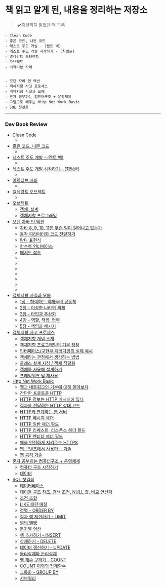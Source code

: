 # 책 읽고 알게 된, 내용을 정리하는 저장소

>✔️지금까지 읽었던 책 목록 <br/>

```
- Clean Code
- 좋은 코드, 나쁜 코드
- 테스트 주도 개발 - (켄트 벡)
- 테스트 주도 개발 시작하기 - (최범균)
- 엘레강트 오브젝트
- 오브젝트
- 이펙티브 자바


- 모던 자바 인 액션
- 객체지향 사고 프로세스
- 객체지향 사실과 오해
- 혼자 공부하는 컴퓨터구조 + 운영체제
- 그림으로 배우는 Http Net Work Basic
- SQL 첫걸음
```

---


### Dev Book Review
- [Clean Code]()<br/>
    - []()<br/>
- [좋은 코드, 나쁜 코드]()<br/>
    - []()<br/>
- [테스트 주도 개발 - (켄트 벡)]()<br/>
    - []()<br/>
- [테스트 주도 개발 시작하기 - (최범균)]()<br/>
    - []()<br/>  
- [이펙티브 자바]()<br/>
    - []()<br/>    
- [엘레강트 오브젝트]()<br/>
    - []()<br/>      
- [오브젝트]()<br/>
    - [객체, 설계](https://github.com/mingseok/ReadingRecord/blob/main/%EC%98%A4%EB%B8%8C%EC%A0%9D%ED%8A%B8/1%EC%9E%A5%20-%20%EA%B0%9D%EC%B2%B4%2C%20%EC%84%A4%EA%B3%84.md)<br/>      
    - [객체지향 프로그래밍](https://github.com/mingseok/ReadingRecord/blob/main/%EC%98%A4%EB%B8%8C%EC%A0%9D%ED%8A%B8/2%EC%9E%A5%20-%20%EA%B0%9D%EC%B2%B4%EC%A7%80%ED%96%A5%20%ED%94%84%EB%A1%9C%EA%B7%B8%EB%9E%98%EB%B0%8D.md)<br/>       
- [모던 자바 인 액션](https://github.com/mingseok/ReadingRecord/tree/main/%EB%AA%A8%EB%8D%98%20%EC%9E%90%EB%B0%94%20%EC%9D%B8%20%EC%95%A1%EC%85%98)<br/>
    - [자바 8, 9, 10, 11은 무슨 일이 일어나고 있는가](https://github.com/mingseok/ReadingRecord/blob/main/%EB%AA%A8%EB%8D%98%20%EC%9E%90%EB%B0%94%20%EC%9D%B8%20%EC%95%A1%EC%85%98/1%EC%9E%A5%20-%20%EC%9E%90%EB%B0%94%208%2C%209%2C%2010%2C%2011%EC%9D%80%20%EB%AC%B4%EC%8A%A8%20%EC%9D%BC%EC%9D%B4%20%EC%9D%BC%EC%96%B4%EB%82%98%EA%B3%A0%20%EC%9E%88%EB%8A%94%EA%B0%80.md)<br/>
    - [동작 파라미터화 코드 전달하기](https://github.com/mingseok/ReadingRecord/blob/main/%EB%AA%A8%EB%8D%98%20%EC%9E%90%EB%B0%94%20%EC%9D%B8%20%EC%95%A1%EC%85%98/%EB%8F%99%EC%9E%91%20%ED%8C%8C%EB%9D%BC%EB%AF%B8%ED%84%B0%ED%99%94%20%EC%BD%94%EB%93%9C%20%EC%A0%84%EB%8B%AC%ED%95%98%EA%B8%B0.md)<br/>
    - [람다 표현식](https://github.com/mingseok/ReadingRecord/blob/main/%EB%AA%A8%EB%8D%98%20%EC%9E%90%EB%B0%94%20%EC%9D%B8%20%EC%95%A1%EC%85%98/%EB%9E%8C%EB%8B%A4%20%ED%91%9C%ED%98%84%EC%8B%9D.md)<br/>
    - [함수형 인터페이스](https://github.com/mingseok/ReadingRecord/blob/main/%EB%AA%A8%EB%8D%98%20%EC%9E%90%EB%B0%94%20%EC%9D%B8%20%EC%95%A1%EC%85%98/%ED%95%A8%EC%88%98%ED%98%95%20%EC%9D%B8%ED%84%B0%ED%8E%98%EC%9D%B4%EC%8A%A4.md)<br/>
    - [메서드 참조](https://github.com/mingseok/ReadingRecord/blob/main/%EB%AA%A8%EB%8D%98%20%EC%9E%90%EB%B0%94%20%EC%9D%B8%20%EC%95%A1%EC%85%98/%EB%A9%94%EC%84%9C%EB%93%9C%20%EC%B0%B8%EC%A1%B0.md)<br/>
    - []()<br/>
    - []()<br/>
    - []()<br/>
    - []()<br/>
    - []()<br/>
    - []()<br/>
    - []()<br/>
- [객체지향 사실과 오해](https://github.com/mingseok/ReadingRecord/tree/main/%EA%B0%9D%EC%B2%B4%EC%A7%80%ED%96%A5%EC%9D%98%20%EC%82%AC%EC%8B%A4%EA%B3%BC%20%EC%98%A4%ED%95%B4)<br/>
    - [1장 - 협력하는 객체들의 공동체](https://github.com/mingseok/ReadingRecord/blob/main/%EA%B0%9D%EC%B2%B4%EC%A7%80%ED%96%A5%EC%9D%98%20%EC%82%AC%EC%8B%A4%EA%B3%BC%20%EC%98%A4%ED%95%B4/1%EC%9E%A5%20-%20%ED%98%91%EB%A0%A5%ED%95%98%EB%8A%94%20%EA%B0%9D%EC%B2%B4%EB%93%A4%EC%9D%98%20%EA%B3%B5%EB%8F%99%EC%B2%B4.md)<br/>
    - [2장 - 이상한 나라의 객체](https://github.com/mingseok/ReadingRecord/blob/main/%EA%B0%9D%EC%B2%B4%EC%A7%80%ED%96%A5%EC%9D%98%20%EC%82%AC%EC%8B%A4%EA%B3%BC%20%EC%98%A4%ED%95%B4/2%EC%9E%A5%20-%20%EC%9D%B4%EC%83%81%ED%95%9C%20%EB%82%98%EB%9D%BC%EC%9D%98%20%EA%B0%9D%EC%B2%B4.md)<br/>
    - [3장 - 타입과 추상화](https://github.com/mingseok/ReadingRecord/blob/main/%EA%B0%9D%EC%B2%B4%EC%A7%80%ED%96%A5%EC%9D%98%20%EC%82%AC%EC%8B%A4%EA%B3%BC%20%EC%98%A4%ED%95%B4/3%EC%9E%A5%20-%20%ED%83%80%EC%9E%85%EA%B3%BC%20%EC%B6%94%EC%83%81%ED%99%94.md)<br/>
    - [4장 - 역할, 책임, 협력](https://github.com/mingseok/ReadingRecord/blob/main/%EA%B0%9D%EC%B2%B4%EC%A7%80%ED%96%A5%EC%9D%98%20%EC%82%AC%EC%8B%A4%EA%B3%BC%20%EC%98%A4%ED%95%B4/4%EC%9E%A5%20-%20%EC%97%AD%ED%95%A0%2C%20%EC%B1%85%EC%9E%84%2C%20%ED%98%91%EB%A0%A5.md)<br/>
    - [5장 - 책임과 메시지](https://github.com/mingseok/ReadingRecord/blob/main/%EA%B0%9D%EC%B2%B4%EC%A7%80%ED%96%A5%EC%9D%98%20%EC%82%AC%EC%8B%A4%EA%B3%BC%20%EC%98%A4%ED%95%B4/5%EC%9E%A5%20-%20%EC%B1%85%EC%9E%84%EA%B3%BC%20%EB%A9%94%EC%8B%9C%EC%A7%80.md)<br/>
- [객체지향 사고 프로세스](https://github.com/mingseok/ReadingRecord/tree/main/%EA%B0%9D%EC%B2%B4%EC%A7%80%ED%96%A5%20%EC%82%AC%EA%B3%A0%20%ED%94%84%EB%A1%9C%EC%84%B8%EC%8A%A4)<br/>   
    - [객체지향 개념 소개](https://github.com/mingseok/ReadingRecord/blob/main/%EA%B0%9D%EC%B2%B4%EC%A7%80%ED%96%A5%20%EC%82%AC%EA%B3%A0%20%ED%94%84%EB%A1%9C%EC%84%B8%EC%8A%A4/%EA%B0%9D%EC%B2%B4%EC%A7%80%ED%96%A5%20%EA%B0%9C%EB%85%90%20%EC%86%8C%EA%B0%9C.md)<br/>
    - [객체지향 프로그래밍의 기본 장점](https://github.com/mingseok/ReadingRecord/blob/main/%EA%B0%9D%EC%B2%B4%EC%A7%80%ED%96%A5%20%EC%82%AC%EA%B3%A0%20%ED%94%84%EB%A1%9C%EC%84%B8%EC%8A%A4/%EA%B0%9D%EC%B2%B4%EC%A7%80%ED%96%A5%20%ED%94%84%EB%A1%9C%EA%B7%B8%EB%9E%98%EB%B0%8D%EC%9D%98%20%EA%B8%B0%EB%B3%B8%20%EC%9E%A5%EC%A0%90.md)<br/>
    - [인터페이스/구현부 패러다임의 실제 예시](https://github.com/mingseok/ReadingRecord/blob/main/%EA%B0%9D%EC%B2%B4%EC%A7%80%ED%96%A5%20%EC%82%AC%EA%B3%A0%20%ED%94%84%EB%A1%9C%EC%84%B8%EC%8A%A4/%EC%9D%B8%ED%84%B0%ED%8E%98%EC%9D%B4%EC%8A%A4-%EA%B5%AC%ED%98%84%EB%B6%80%20%ED%8C%A8%EB%9F%AC%EB%8B%A4%EC%9E%84%EC%9D%98%20%EC%8B%A4%EC%A0%9C%20%EC%98%88%EC%8B%9C.md)<br/> 
    - [객체라는 관점에서 생각하는 방법](https://github.com/mingseok/ReadingRecord/blob/main/%EA%B0%9D%EC%B2%B4%EC%A7%80%ED%96%A5%20%EC%82%AC%EA%B3%A0%20%ED%94%84%EB%A1%9C%EC%84%B8%EC%8A%A4/%EA%B0%9D%EC%B2%B4%EB%9D%BC%EB%8A%94%20%EA%B4%80%EC%A0%90%EC%97%90%EC%84%9C%20%EC%83%9D%EA%B0%81%ED%95%98%EB%8A%94%20%EB%B0%A9%EB%B2%95.md)<br/> 
    - [클래스 설계 지침 / 객체 직렬화](https://github.com/mingseok/ReadingRecord/blob/main/%EA%B0%9D%EC%B2%B4%EC%A7%80%ED%96%A5%20%EC%82%AC%EA%B3%A0%20%ED%94%84%EB%A1%9C%EC%84%B8%EC%8A%A4/%ED%81%B4%EB%9E%98%EC%8A%A4%20%EC%84%A4%EA%B3%84%20%EC%A7%80%EC%B9%A8%2C%20%EA%B0%9D%EC%B2%B4%20%EC%A7%81%EB%A0%AC%ED%99%94.md)<br/>     
    - [객체를 사용해 설계하기](https://github.com/mingseok/ReadingRecord/blob/main/%EA%B0%9D%EC%B2%B4%EC%A7%80%ED%96%A5%20%EC%82%AC%EA%B3%A0%20%ED%94%84%EB%A1%9C%EC%84%B8%EC%8A%A4/%EA%B0%9D%EC%B2%B4%EB%A5%BC%20%EC%82%AC%EC%9A%A9%ED%95%B4%20%EC%84%A4%EA%B3%84%ED%95%98%EA%B8%B0.md)<br/>     
    - [프레임워크 및 재사용](https://github.com/mingseok/ReadingRecord/blob/main/%EA%B0%9D%EC%B2%B4%EC%A7%80%ED%96%A5%20%EC%82%AC%EA%B3%A0%20%ED%94%84%EB%A1%9C%EC%84%B8%EC%8A%A4/%ED%94%84%EB%A0%88%EC%9E%84%EC%9B%8C%ED%81%AC%20%EB%B0%8F%20%EC%9E%AC%EC%82%AC%EC%9A%A9.md)<br/>    
- [Http Net Work Basic](https://github.com/mingseok/ReadingRecord/tree/main/%EA%B7%B8%EB%A6%BC%EC%9C%BC%EB%A1%9C%20%EB%B0%B0%EC%9A%B0%EB%8A%94%20HTTP)<br/>
    - [웹과 네트워크의 기본에 대해 알아보자](https://github.com/mingseok/ReadingRecord/blob/main/%EA%B7%B8%EB%A6%BC%EC%9C%BC%EB%A1%9C%20%EB%B0%B0%EC%9A%B0%EB%8A%94%20HTTP/1%EC%9E%A5.%20%EC%9B%B9%EA%B3%BC%20%EB%84%A4%ED%8A%B8%EC%9B%8C%ED%81%AC%EC%9D%98%20%EA%B8%B0%EB%B3%B8%EC%97%90%20%EB%8C%80%ED%95%B4%20%EC%95%8C%EC%95%84%EB%B3%B4%EC%9E%90.md)<br/> 
    - [간단한 프로토콜 HTTP](https://github.com/mingseok/ReadingRecord/blob/main/%EA%B7%B8%EB%A6%BC%EC%9C%BC%EB%A1%9C%20%EB%B0%B0%EC%9A%B0%EB%8A%94%20HTTP/2%EC%9E%A5.%20%EA%B0%84%EB%8B%A8%ED%95%9C%20%ED%94%84%EB%A1%9C%ED%86%A0%EC%BD%9C%20HTTP.md)<br/>
    - [HTTP 정보는 HTTP 메시지에 있다](https://github.com/mingseok/ReadingRecord/blob/main/%EA%B7%B8%EB%A6%BC%EC%9C%BC%EB%A1%9C%20%EB%B0%B0%EC%9A%B0%EB%8A%94%20HTTP/3%EC%9E%A5.%20HTTP%20%EC%A0%95%EB%B3%B4%EB%8A%94%20HTTP%20%EB%A9%94%EC%8B%9C%EC%A7%80%EC%97%90%20%EC%9E%88%EB%8B%A4.md)<br/>
    - [결과를 전달하는 HTTP 상태 코드](https://github.com/mingseok/ReadingRecord/blob/main/%EA%B7%B8%EB%A6%BC%EC%9C%BC%EB%A1%9C%20%EB%B0%B0%EC%9A%B0%EB%8A%94%20HTTP/4%EC%9E%A5.%20%EA%B2%B0%EA%B3%BC%EB%A5%BC%20%EC%A0%84%EB%8B%AC%ED%95%98%EB%8A%94%20HTTP%20%EC%83%81%ED%83%9C%20%EC%BD%94%EB%93%9C.md)<br/>
    - [HTTP와 연계하는 웹 서버](https://github.com/mingseok/ReadingRecord/blob/main/%EA%B7%B8%EB%A6%BC%EC%9C%BC%EB%A1%9C%20%EB%B0%B0%EC%9A%B0%EB%8A%94%20HTTP/5%EC%9E%A5.%20HTTP%EC%99%80%20%EC%97%B0%EA%B3%84%ED%95%98%EB%8A%94%20%EC%9B%B9%20%EC%84%9C%EB%B2%84.md)<br/>
    - [HTTP 메시지 헤더](https://github.com/mingseok/ReadingRecord/blob/main/%EA%B7%B8%EB%A6%BC%EC%9C%BC%EB%A1%9C%20%EB%B0%B0%EC%9A%B0%EB%8A%94%20HTTP/6%EC%9E%A5.%20HTTP%20%EB%A9%94%EC%8B%9C%EC%A7%80%20%ED%97%A4%EB%8D%94.md)<br/>
    - [HTTP 일반 헤더 필드](https://github.com/mingseok/ReadingRecord/blob/main/%EA%B7%B8%EB%A6%BC%EC%9C%BC%EB%A1%9C%20%EB%B0%B0%EC%9A%B0%EB%8A%94%20HTTP/6-2%EC%9E%A5.%20HTTP%20%EC%9D%BC%EB%B0%98%20%ED%97%A4%EB%8D%94%20%ED%95%84%EB%93%9C.md)<br/>
    - [HTTP 리퀘스트, 리스폰스 헤더 필드](https://github.com/mingseok/ReadingRecord/blob/main/%EA%B7%B8%EB%A6%BC%EC%9C%BC%EB%A1%9C%20%EB%B0%B0%EC%9A%B0%EB%8A%94%20HTTP/6-4%EC%9E%A5.%20HTTP%20%EB%A6%AC%ED%80%98%EC%8A%A4%ED%8A%B8%2C%20%EB%A6%AC%EC%8A%A4%ED%8F%B0%EC%8A%A4%20%ED%97%A4%EB%8D%94%20%ED%95%84%EB%93%9C.md)<br/>
    - [HTTP 엔티티 헤더 필드](https://github.com/mingseok/ReadingRecord/blob/main/%EA%B7%B8%EB%A6%BC%EC%9C%BC%EB%A1%9C%20%EB%B0%B0%EC%9A%B0%EB%8A%94%20HTTP/6-6%EC%9E%A5.%20HTTP%20%EC%97%94%ED%8B%B0%ED%8B%B0%20%ED%97%A4%EB%8D%94%20%ED%95%84%EB%93%9C.md)<br/>
    - [웹을 안전하게 지켜주는 HTTPS](https://github.com/mingseok/ReadingRecord/blob/main/%EA%B7%B8%EB%A6%BC%EC%9C%BC%EB%A1%9C%20%EB%B0%B0%EC%9A%B0%EB%8A%94%20HTTP/7%EC%9E%A5.%20%EC%9B%B9%EC%9D%84%20%EC%95%88%EC%A0%84%ED%95%98%EA%B2%8C%20%EC%A7%80%EC%BC%9C%EC%A3%BC%EB%8A%94%20HTTPS.md)<br/>   
    - [웹 콘텐츠에서 사용하는 기술](https://github.com/mingseok/ReadingRecord/blob/main/%EA%B7%B8%EB%A6%BC%EC%9C%BC%EB%A1%9C%20%EB%B0%B0%EC%9A%B0%EB%8A%94%20HTTP/10%EC%9E%A5.%20%EC%9B%B9%20%EC%BD%98%ED%85%90%EC%B8%A0%EC%97%90%EC%84%9C%20%EC%82%AC%EC%9A%A9%ED%95%98%EB%8A%94%20%EA%B8%B0%EC%88%A0.md)<br/>   
    - [웹 공격 기술](https://github.com/mingseok/ReadingRecord/blob/main/%EA%B7%B8%EB%A6%BC%EC%9C%BC%EB%A1%9C%20%EB%B0%B0%EC%9A%B0%EB%8A%94%20HTTP/11%EC%9E%A5.%20%EC%9B%B9%20%EA%B3%B5%EA%B2%A9%20%EA%B8%B0%EC%88%A0.md)<br/>   
- [혼자 공부하는 컴퓨터구조 + 운영체제](https://github.com/mingseok/ReadingRecord/tree/main/%ED%98%BC%EC%9E%90%20%EA%B3%B5%EB%B6%80%ED%95%98%EB%8A%94%20%EC%BB%B4%ED%93%A8%ED%84%B0%EA%B5%AC%EC%A1%B0%20%2B%20%EC%9A%B4%EC%98%81%EC%B2%B4%EC%A0%9C)<br/>
    - [컴퓨터 구조 시작하기](https://github.com/mingseok/ReadingRecord/blob/main/%ED%98%BC%EC%9E%90%20%EA%B3%B5%EB%B6%80%ED%95%98%EB%8A%94%20%EC%BB%B4%ED%93%A8%ED%84%B0%EA%B5%AC%EC%A1%B0%20%2B%20%EC%9A%B4%EC%98%81%EC%B2%B4%EC%A0%9C/1%EC%9E%A5.%20%EC%BB%B4%ED%93%A8%ED%84%B0%20%EA%B5%AC%EC%A1%B0%20%EC%8B%9C%EC%9E%91%ED%95%98%EA%B8%B0.md)<br/>
    - [데이터](https://github.com/mingseok/ReadingRecord/blob/main/%ED%98%BC%EC%9E%90%20%EA%B3%B5%EB%B6%80%ED%95%98%EB%8A%94%20%EC%BB%B4%ED%93%A8%ED%84%B0%EA%B5%AC%EC%A1%B0%20%2B%20%EC%9A%B4%EC%98%81%EC%B2%B4%EC%A0%9C/2%EC%9E%A5.%20%EB%8D%B0%EC%9D%B4%ED%84%B0.md)<br/>
- [SQL 첫걸음](https://github.com/mingseok/ReadingRecord/tree/main/SQL%20%EC%B2%AB%EA%B1%B8%EC%9D%8C)<br/>
    - [데이터베이스](https://github.com/mingseok/ReadingRecord/blob/main/SQL%20%EC%B2%AB%EA%B1%B8%EC%9D%8C/%EB%8D%B0%EC%9D%B4%ED%84%B0%EB%B2%A0%EC%9D%B4%EC%8A%A4.md)<br/>
    - [테이블 구조 참조, 검색 조건, NULL 값, 비교 연산자](https://github.com/mingseok/ReadingRecord/blob/main/SQL%20%EC%B2%AB%EA%B1%B8%EC%9D%8C/%ED%85%8C%EC%9D%B4%EB%B8%94%20%EA%B5%AC%EC%A1%B0%20%EC%B0%B8%EC%A1%B0%2C%20%EA%B2%80%EC%83%89%20%EC%A1%B0%EA%B1%B4%2C%20NULL%20%EA%B0%92%2C%20%EB%B9%84%EA%B5%90%20%EC%97%B0%EC%82%B0%EC%9E%90.md)<br/>
    - [조건 조합](https://github.com/mingseok/ReadingRecord/blob/main/SQL%20%EC%B2%AB%EA%B1%B8%EC%9D%8C/%EC%A1%B0%EA%B1%B4%20%EC%A1%B0%ED%95%A9.md)<br/>
    - [LIKE 패턴 매칭](https://github.com/mingseok/ReadingRecord/blob/main/SQL%20%EC%B2%AB%EA%B1%B8%EC%9D%8C/LIKE%20%ED%8C%A8%ED%84%B4%20%EB%A7%A4%EC%B9%AD.md)<br/>
    - [정렬 - ORDER BY](https://github.com/mingseok/ReadingRecord/blob/main/SQL%20%EC%B2%AB%EA%B1%B8%EC%9D%8C/%EC%A0%95%EB%A0%AC%20-%20%20ORDER%20BY.md)<br/>
    - [결과 행 제한하기 - LIMIT](https://github.com/mingseok/ReadingRecord/blob/main/SQL%20%EC%B2%AB%EA%B1%B8%EC%9D%8C/%EA%B2%B0%EA%B3%BC%20%ED%96%89%20%EC%A0%9C%ED%95%9C%ED%95%98%EA%B8%B0%20-%20LIMIT.md)<br/>
    - [열의 별명](https://github.com/mingseok/ReadingRecord/blob/main/SQL%20%EC%B2%AB%EA%B1%B8%EC%9D%8C/%EC%97%B4%EC%9D%98%20%EB%B3%84%EB%AA%85.md)<br/>
    - [문자열 연산](https://github.com/mingseok/ReadingRecord/blob/main/SQL%20%EC%B2%AB%EA%B1%B8%EC%9D%8C/%EB%AC%B8%EC%9E%90%EC%97%B4%20%EC%97%B0%EC%82%B0.md)<br/>
    - [행 추가하기 - INSERT](https://github.com/mingseok/ReadingRecord/blob/main/SQL%20%EC%B2%AB%EA%B1%B8%EC%9D%8C/%ED%96%89%20%EC%B6%94%EA%B0%80%ED%95%98%EA%B8%B0%20-%20INSERT.md)<br/>
    - [삭제하기 - DELETE](https://github.com/mingseok/ReadingRecord/blob/main/SQL%20%EC%B2%AB%EA%B1%B8%EC%9D%8C/%EC%82%AD%EC%A0%9C%ED%95%98%EA%B8%B0%20-%20DELETE.md)<br/>
    - [데이터 갱신하기 - UPDATE](https://github.com/mingseok/ReadingRecord/blob/main/SQL%20%EC%B2%AB%EA%B1%B8%EC%9D%8C/%EB%8D%B0%EC%9D%B4%ED%84%B0%20%EA%B0%B1%EC%8B%A0%ED%95%98%EA%B8%B0%20-%20UPDATE.md)<br/>
    - [물리삭제와 논리삭제](https://github.com/mingseok/ReadingRecord/blob/main/SQL%20%EC%B2%AB%EA%B1%B8%EC%9D%8C/%EB%AC%BC%EB%A6%AC%EC%82%AD%EC%A0%9C%EC%99%80%20%EB%85%BC%EB%A6%AC%EC%82%AD%EC%A0%9C.md)<br/>
    - [행 개수 구하기 - COUNT](https://github.com/mingseok/ReadingRecord/blob/main/SQL%20%EC%B2%AB%EA%B1%B8%EC%9D%8C/%ED%96%89%20%EA%B0%9C%EC%88%98%20%EA%B5%AC%ED%95%98%EA%B8%B0%20-%20COUNT.md)<br/>
    - [COUNT 이외의 집계함수](https://github.com/mingseok/ReadingRecord/blob/main/SQL%20%EC%B2%AB%EA%B1%B8%EC%9D%8C/COUNT%20%EC%9D%B4%EC%99%B8%EC%9D%98%20%EC%A7%91%EA%B3%84%ED%95%A8%EC%88%98.md)<br/>
    - [그룹화 - GROUP BY](https://github.com/mingseok/ReadingRecord/blob/main/SQL%20%EC%B2%AB%EA%B1%B8%EC%9D%8C/%EA%B7%B8%EB%A3%B9%ED%99%94%20-%20GROUP%20BY.md)<br/>
    - [서브쿼리](https://github.com/mingseok/ReadingRecord/blob/main/SQL%20%EC%B2%AB%EA%B1%B8%EC%9D%8C/%EC%84%9C%EB%B8%8C%EC%BF%BC%EB%A6%AC.md)<br/>


